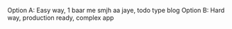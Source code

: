 Option A: Easy way, 1 baar me smjh aa jaye, todo type blog
Option B: Hard way, production ready, complex app
